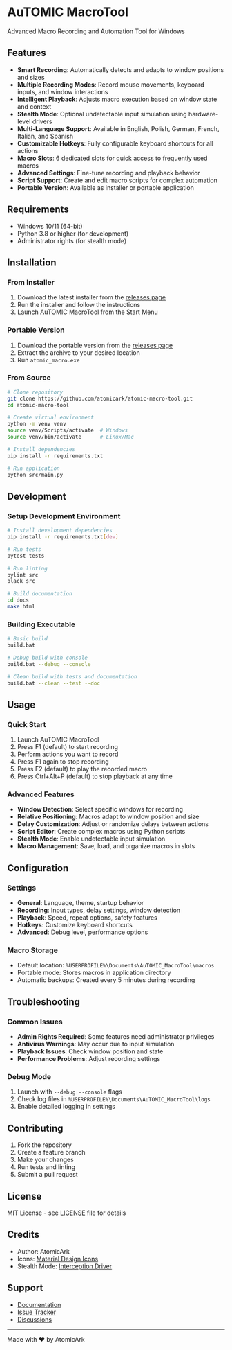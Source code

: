 # AuTOMIC MacroTool

Advanced Macro Recording and Automation Tool for Windows

## Features

- **Smart Recording**: Automatically detects and adapts to window positions and sizes
- **Multiple Recording Modes**: Record mouse movements, keyboard inputs, and window interactions
- **Intelligent Playback**: Adjusts macro execution based on window state and context
- **Stealth Mode**: Optional undetectable input simulation using hardware-level drivers
- **Multi-Language Support**: Available in English, Polish, German, French, Italian, and Spanish
- **Customizable Hotkeys**: Fully configurable keyboard shortcuts for all actions
- **Macro Slots**: 6 dedicated slots for quick access to frequently used macros
- **Advanced Settings**: Fine-tune recording and playback behavior
- **Script Support**: Create and edit macro scripts for complex automation
- **Portable Version**: Available as installer or portable application

## Requirements

- Windows 10/11 (64-bit)
- Python 3.8 or higher (for development)
- Administrator rights (for stealth mode)

## Installation

### From Installer
1. Download the latest installer from the [releases page](https://github.com/atomicark/atomic-macro-tool/releases)
2. Run the installer and follow the instructions
3. Launch AuTOMIC MacroTool from the Start Menu

### Portable Version
1. Download the portable version from the [releases page](https://github.com/atomicark/atomic-macro-tool/releases)
2. Extract the archive to your desired location
3. Run `atomic_macro.exe`

### From Source
```bash
# Clone repository
git clone https://github.com/atomicark/atomic-macro-tool.git
cd atomic-macro-tool

# Create virtual environment
python -m venv venv
source venv/Scripts/activate  # Windows
source venv/bin/activate      # Linux/Mac

# Install dependencies
pip install -r requirements.txt

# Run application
python src/main.py
```

## Development

### Setup Development Environment
```bash
# Install development dependencies
pip install -r requirements.txt[dev]

# Run tests
pytest tests

# Run linting
pylint src
black src

# Build documentation
cd docs
make html
```

### Building Executable
```bash
# Basic build
build.bat

# Debug build with console
build.bat --debug --console

# Clean build with tests and documentation
build.bat --clean --test --doc
```

## Usage

### Quick Start
1. Launch AuTOMIC MacroTool
2. Press F1 (default) to start recording
3. Perform actions you want to record
4. Press F1 again to stop recording
5. Press F2 (default) to play the recorded macro
6. Press Ctrl+Alt+P (default) to stop playback at any time

### Advanced Features
- **Window Detection**: Select specific windows for recording
- **Relative Positioning**: Macros adapt to window position and size
- **Delay Customization**: Adjust or randomize delays between actions
- **Script Editor**: Create complex macros using Python scripts
- **Stealth Mode**: Enable undetectable input simulation
- **Macro Management**: Save, load, and organize macros in slots

## Configuration

### Settings
- **General**: Language, theme, startup behavior
- **Recording**: Input types, delay settings, window detection
- **Playback**: Speed, repeat options, safety features
- **Hotkeys**: Customize keyboard shortcuts
- **Advanced**: Debug level, performance options

### Macro Storage
- Default location: `%USERPROFILE%\Documents\AuTOMIC_MacroTool\macros`
- Portable mode: Stores macros in application directory
- Automatic backups: Created every 5 minutes during recording

## Troubleshooting

### Common Issues
- **Admin Rights Required**: Some features need administrator privileges
- **Antivirus Warnings**: May occur due to input simulation
- **Playback Issues**: Check window position and state
- **Performance Problems**: Adjust recording settings

### Debug Mode
1. Launch with `--debug --console` flags
2. Check log files in `%USERPROFILE%\Documents\AuTOMIC_MacroTool\logs`
3. Enable detailed logging in settings

## Contributing

1. Fork the repository
2. Create a feature branch
3. Make your changes
4. Run tests and linting
5. Submit a pull request

## License

MIT License - see [LICENSE](LICENSE) file for details

## Credits

- Author: AtomicArk
- Icons: [Material Design Icons](https://materialdesignicons.com/)
- Stealth Mode: [Interception Driver](https://github.com/oblitum/Interception)

## Support

- [Documentation](https://atomic-macro-tool.readthedocs.io/)
- [Issue Tracker](https://github.com/atomicark/atomic-macro-tool/issues)
- [Discussions](https://github.com/atomicark/atomic-macro-tool/discussions)

---

Made with ❤️ by AtomicArk
